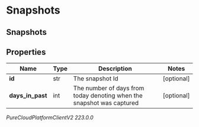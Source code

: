 # Snapshots

## Snapshots

## Properties

|Name | Type | Description | Notes|
|------------ | ------------- | ------------- | -------------|
| **id** | str | The snapshot Id | [optional] |
| **days_in_past** | int | The number of days from today denoting when the snapshot was captured | [optional] |



_PureCloudPlatformClientV2 223.0.0_
